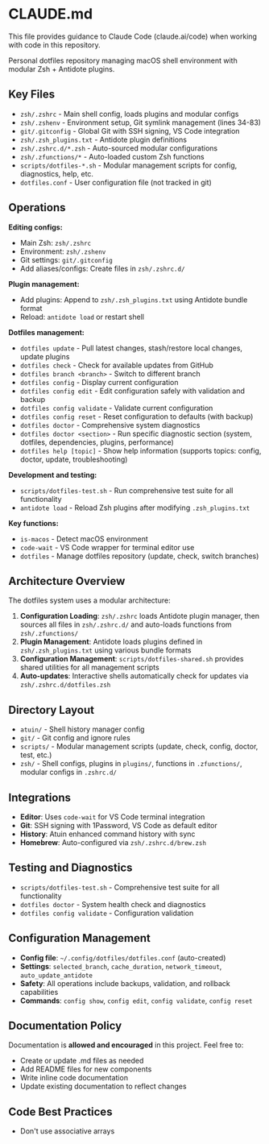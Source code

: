 # CLAUDE.md

This file provides guidance to Claude Code (claude.ai/code) when working with code in this repository.

Personal dotfiles repository managing macOS shell environment with modular Zsh + Antidote plugins.

## Key Files

- `zsh/.zshrc` - Main shell config, loads plugins and modular configs
- `zsh/.zshenv` - Environment setup, Git symlink management (lines 34-83)
- `git/.gitconfig` - Global Git with SSH signing, VS Code integration
- `zsh/.zsh_plugins.txt` - Antidote plugin definitions
- `zsh/.zshrc.d/*.zsh` - Auto-sourced modular configurations
- `zsh/.zfunctions/*` - Auto-loaded custom Zsh functions
- `scripts/dotfiles-*.sh` - Modular management scripts for config, diagnostics, help, etc.
- `dotfiles.conf` - User configuration file (not tracked in git)

## Operations

**Editing configs:**
- Main Zsh: `zsh/.zshrc`
- Environment: `zsh/.zshenv`  
- Git settings: `git/.gitconfig`
- Add aliases/configs: Create files in `zsh/.zshrc.d/`

**Plugin management:**
- Add plugins: Append to `zsh/.zsh_plugins.txt` using Antidote bundle format
- Reload: `antidote load` or restart shell

**Dotfiles management:**
- `dotfiles update` - Pull latest changes, stash/restore local changes, update plugins
- `dotfiles check` - Check for available updates from GitHub
- `dotfiles branch <branch>` - Switch to different branch
- `dotfiles config` - Display current configuration
- `dotfiles config edit` - Edit configuration safely with validation and backup
- `dotfiles config validate` - Validate current configuration
- `dotfiles config reset` - Reset configuration to defaults (with backup)
- `dotfiles doctor` - Comprehensive system diagnostics
- `dotfiles doctor <section>` - Run specific diagnostic section (system, dotfiles, dependencies, plugins, performance)
- `dotfiles help [topic]` - Show help information (supports topics: config, doctor, update, troubleshooting)

**Development and testing:**
- `scripts/dotfiles-test.sh` - Run comprehensive test suite for all functionality
- `antidote load` - Reload Zsh plugins after modifying `.zsh_plugins.txt`

**Key functions:**
- `is-macos` - Detect macOS environment
- `code-wait` - VS Code wrapper for terminal editor use
- `dotfiles` - Manage dotfiles repository (update, check, switch branches)

## Architecture Overview

The dotfiles system uses a modular architecture:

1. **Configuration Loading**: `zsh/.zshrc` loads Antidote plugin manager, then sources all files in `zsh/.zshrc.d/` and auto-loads functions from `zsh/.zfunctions/`
2. **Plugin Management**: Antidote loads plugins defined in `zsh/.zsh_plugins.txt` using various bundle formats
3. **Configuration Management**: `scripts/dotfiles-shared.sh` provides shared utilities for all management scripts
4. **Auto-updates**: Interactive shells automatically check for updates via `zsh/.zshrc.d/dotfiles.zsh`

## Directory Layout

- `atuin/` - Shell history manager config
- `git/` - Git config and ignore rules  
- `scripts/` - Modular management scripts (update, check, config, doctor, test, etc.)
- `zsh/` - Shell configs, plugins in `plugins/`, functions in `.zfunctions/`, modular configs in `.zshrc.d/`

## Integrations

- **Editor**: Uses `code-wait` for VS Code terminal integration
- **Git**: SSH signing with 1Password, VS Code as default editor
- **History**: Atuin enhanced command history with sync
- **Homebrew**: Auto-configured via `zsh/.zshrc.d/brew.zsh`

## Testing and Diagnostics

- `scripts/dotfiles-test.sh` - Comprehensive test suite for all functionality
- `dotfiles doctor` - System health check and diagnostics
- `dotfiles config validate` - Configuration validation

## Configuration Management

- **Config file**: `~/.config/dotfiles/dotfiles.conf` (auto-created)
- **Settings**: `selected_branch`, `cache_duration`, `network_timeout`, `auto_update_antidote`
- **Safety**: All operations include backups, validation, and rollback capabilities
- **Commands**: `config show`, `config edit`, `config validate`, `config reset`

## Documentation Policy

Documentation is **allowed and encouraged** in this project. Feel free to:
- Create or update .md files as needed
- Add README files for new components
- Write inline code documentation
- Update existing documentation to reflect changes

## Code Best Practices

- Don't use associative arrays